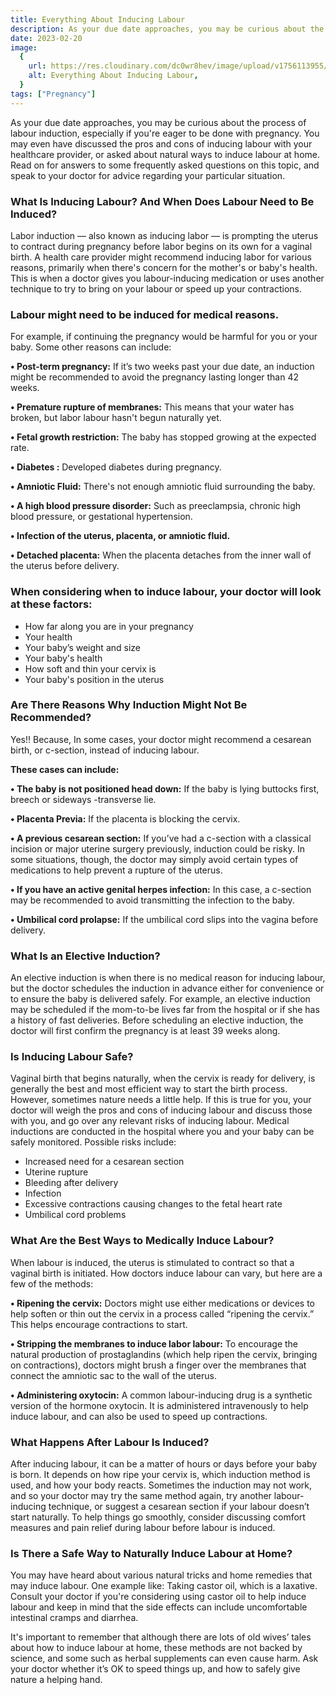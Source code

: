 ```yaml
---
title: Everything About Inducing Labour
description: As your due date approaches, you may be curious about the process of labour induction, especially if you're eager to be done with pregnancy. You may even have discussed the pros and cons of inducing labour with your heal...
date: 2023-02-20
image:
  {
    url: https://res.cloudinary.com/dc0wr8hev/image/upload/v1756113955/Everything_About_Inducing_Labour_frtudv.jpg,
    alt: Everything About Inducing Labour,
  }
tags: ["Pregnancy"]
---
```


As your due date approaches, you may be curious about the process of labour induction, especially if you're eager to be done with pregnancy. You may even have discussed the pros and cons of inducing labour with your healthcare provider, or asked about natural ways to induce labour at home. Read on for answers to some frequently asked questions on this topic, and speak to your doctor for advice regarding your particular situation.

### What Is Inducing Labour? And When Does Labour Need to Be Induced?

Labor induction — also known as inducing labor — is prompting the uterus to contract during pregnancy before labor begins on its own for a vaginal birth. A health care provider might recommend inducing labor for various reasons, primarily when there's concern for the mother's or baby's health.
This is when a doctor gives you labour-inducing medication or uses another technique to try to bring on your labour or speed up your contractions.

### Labour might need to be induced for medical reasons.

For example, if continuing the pregnancy would be harmful for you or your baby. Some other reasons can include:

**• Post-term pregnancy:** If it’s two weeks past your due date, an induction might be recommended to avoid the pregnancy lasting longer than 42 weeks.

**• Premature rupture of membranes:** This means that your water has broken, but labor labour hasn't begun naturally yet.

**• Fetal growth restriction:** The baby has stopped growing at the expected rate.

**• Diabetes :** Developed diabetes during pregnancy.

**• Amniotic Fluid:** There's not enough amniotic fluid surrounding the baby.

**• A high blood pressure disorder:** Such as preeclampsia, chronic high blood pressure, or gestational hypertension.

**• Infection of the uterus, placenta, or amniotic fluid.**

**• Detached placenta:** When the placenta detaches from the inner wall of the uterus before delivery.

### When considering when to induce labour, your doctor will look at these factors:

- How far along you are in your
  pregnancy
- Your health
- Your baby’s weight and size
- Your baby's health
- How soft and thin your cervix is
- Your baby's position in the uterus

### Are There Reasons Why Induction Might Not Be Recommended?

Yes!! Because, In some cases, your doctor might recommend a cesarean birth, or c-section, instead of inducing labour.

**These cases can include:**

**• The baby is not positioned head down:** If the baby is lying buttocks first, breech or sideways -transverse lie.

**• Placenta Previa:** If the placenta is blocking the cervix.

**• A previous cesarean section:** If you’ve had a c-section with a classical incision or major uterine surgery previously, induction could be risky. In some situations, though, the doctor may simply avoid certain types of medications to help prevent a rupture of the uterus.

**• If you have an active genital herpes infection:** In this case, a c-section may be recommended to avoid transmitting the infection to the baby.

**• Umbilical cord prolapse:** If the umbilical cord slips into the vagina before delivery.

### What Is an Elective Induction?

An elective induction is when there is no medical reason for inducing labour, but the doctor schedules the induction in advance either for convenience or to ensure the baby is delivered safely. For example, an elective induction may be scheduled if the mom-to-be lives far from the hospital or if she has a history of fast deliveries. Before scheduling an elective induction, the doctor will first confirm the pregnancy is at least 39 weeks along.

### Is Inducing Labour Safe?

Vaginal birth that begins naturally, when the cervix is ready for delivery, is generally the best and most efficient way to start the birth process. However, sometimes nature needs a little help. If this is true for you, your doctor will weigh the pros and cons of inducing labour and discuss those with you, and go over any relevant risks of inducing labour. Medical inductions are conducted in the hospital where you and your baby can be safely monitored. Possible risks include:

- Increased need for a cesarean section
- Uterine rupture
- Bleeding after delivery
- Infection
- Excessive contractions causing changes to the fetal heart rate
- Umbilical cord problems

### What Are the Best Ways to Medically Induce Labour?

When labour is induced, the uterus is stimulated to contract so that a vaginal birth is initiated. How doctors induce labour can vary, but here are a few of the methods:

**• Ripening the cervix:** Doctors might use either medications or devices to help soften or thin out the cervix in a process called “ripening the cervix.” This helps encourage contractions to start.

**• Stripping the membranes to induce labor labour:** To encourage the natural production of prostaglandins (which help ripen the cervix, bringing on contractions), doctors might brush a finger over the membranes that connect the amniotic sac to the wall of the uterus.

**• Administering oxytocin:** A common labour-inducing drug is a synthetic version of the hormone oxytocin. It is administered intravenously to help induce labour, and can also be used to speed up contractions.

### What Happens After Labour Is Induced?

<!-- ![labour induced](https://img1.wsimg.com/isteam/ip/7d906beb-bc9b-4377-9b06-b22a3566899c/images.jpeg-95.jpg/:/cr=t:0%25,l:0%25,w:100%25,h:100%25/rs=w:1280) -->

After inducing labour, it can be a matter of hours or days before your baby is born. It depends on how ripe your cervix is, which induction method is used, and how your body reacts. Sometimes the induction may not work, and so your doctor may try the same method again, try another labour-inducing technique, or suggest a cesarean section if your labour doesn’t start naturally. To help things go smoothly, consider discussing comfort measures and pain relief during labour before labour is induced.

### Is There a Safe Way to Naturally Induce Labour at Home?

You may have heard about various natural tricks and home remedies that may induce labour. One example like:
Taking castor oil, which is a laxative. Consult your doctor if you're considering using castor oil to help induce labour and keep in mind that the side effects can include uncomfortable intestinal cramps and diarrhea.

<!-- ![natural induction methods](https://img1.wsimg.com/isteam/ip/7d906beb-bc9b-4377-9b06-b22a3566899c/images.jpeg-97.jpg/:/cr=t:0%25,l:0%25,w:100%25,h:100%25/rs=w:1280) -->

It's important to remember that although there are lots of old wives’ tales about how to induce labour at home, these methods are not backed by science, and some such as herbal supplements can even cause harm. Ask your doctor whether it’s OK to speed things up, and how to safely give nature a helping hand.
